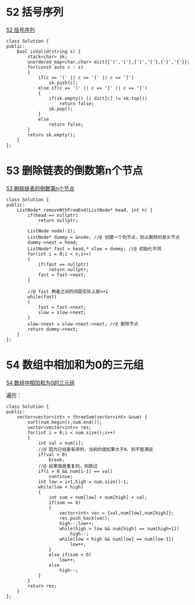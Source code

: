 # 52 括号序列

[52 括号序列](https://www.nowcoder.com/practice/37548e94a270412c8b9fb85643c8ccc2?tpId=190&&tqId=35194&rp=1&ru=/ta/job-code-high-rd&qru=/ta/job-code-high-rd/question-ranking)

```
class Solution {
public:
    bool isValid(string s) {
        stack<char> sk;
		unordered_map<char,char> dict{{')','('},{']','['},{'}','{'}};
		for(const auto c : s)
		{
			if(c == '(' || c == '{' || c == '[')
				sk.push(c);
			else if(c == ')' || c == ']' || c == '}')
			{
				if(sk.empty() || dict[c] != sk.top())
					return false;
				sk.pop();
			}
			else
				return false;			
		}
		return sk.empty();
    }
};
```

# 53 删除链表的倒数第n个节点

[53 删除链表的倒数第n个节点](https://www.nowcoder.com/practice/f95dcdafbde44b22a6d741baf71653f6?tpId=190&&tqId=35195&rp=1&ru=/ta/job-code-high-rd&qru=/ta/job-code-high-rd/question-ranking)

```
class Solution {
public:
    ListNode* removeNthFromEnd(ListNode* head, int n) {
        if(head == nullptr)
			return nullptr;
		
		ListNode node(-1);
		ListNode* dummy = &node; //@ 创建一个伪节点，防止删除的是头节点
		dummy->next = head;
		ListNode* fast = head,* slow = dummy; //@ 初始化不同
		for(int i = 0;i < n;i++)
		{
			if(fast == nullptr)
				return nullptr;
			fast = fast->next;			
		}
		
		//@ fast 两者之间的间距实际上是n+1
		while(fast)
		{
			fast = fast->next;
			slow = slow->next;
		}
		slow->next = slow->next->next; //@ 删除节点		
		return dummy->next;
    }
};
```

# 54 数组中相加和为0的三元组 

[54 数组中相加和为0的三元组 ](https://www.nowcoder.com/practice/345e2ed5f81d4017bbb8cc6055b0b711?tpId=188&&tqId=36162&rp=1&ru=/ta/job-code-high-week&qru=/ta/job-code-high-week/question-ranking)

遍历：

```
class Solution {
public:
    vector<vector<int> > threeSum(vector<int> &num) {
        sort(num.begin(),num.end());
		vector<vector<int>> res;
		for(int i = 0;i < num.size();i++)
		{
			int val = num[i];
			//@ 因为已经是有序的，当前的值如果大于0，则不能满足
			if(val > 0)
				break;
			//@ 如果值是重复的，则跳过
			if(i > 0 && num[i-1] == val)
				continue;
			int low = i+1,high = num.size()-1;
			while(low < high)
			{
				int sum = num[low] + num[high] + val;
				if(sum == 0)
				{
					vector<int> vec = {val,num[low],num[high]};
					res.push_back(vec);
					high--;low++;
					while(high > low && num[high] == num[high+1])
						high--;
					while(low < high && num[low] == num[low-1])
						low++;
				}
				else if(sum < 0)
					low++;
				else
					high--;
			}			
		}
		return res;
    }
};
```

